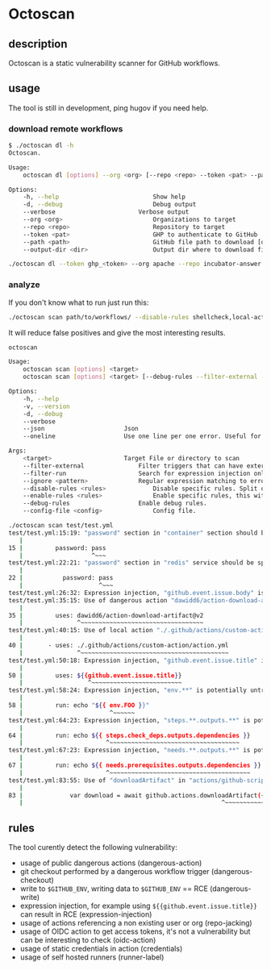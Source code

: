 # Octoscan

## description

Octoscan is a static vulnerability scanner for GitHub workflows.

## usage

The tool is still in development, ping hugov if you need help.


### download remote workflows

```sh
$ ./octoscan dl -h  
Octoscan.

Usage:
	octoscan dl [options] --org <org> [--repo <repo> --token <pat> --path <path> --output-dir <dir>]

Options:
	-h, --help  						Show help
	-d, --debug  						Debug output
	--verbose  						Verbose output
	--org <org> 						Organizations to target
	--repo <repo>						Repository to target
	--token <pat>						GHP to authenticate to GitHub
	--path <path>						GitHub file path to download [default: .github/workflows]
	--output-dir <dir>					Output dir where to download files [default: octoscan-output]

```

```sh
./octoscan dl --token ghp_<token> --org apache --repo incubator-answer
```

### analyze

If you don't know what to run just run this:
```sh
./octoscan scan path/to/workflows/ --disable-rules shellcheck,local-action --filter-external
```

It will reduce false positives and give the most interesting results.


```sh
octoscan

Usage:
	octoscan scan [options] <target>
	octoscan scan [options] <target> [--debug-rules --filter-external --filter-run --ignore=<pattern> ((--disable-rules | --enable-rules ) <rules>) --config-file <config>]

Options:
	-h, --help
	-v, --version
	-d, --debug
	--verbose
	--json						Json
	--oneline					Use one line per one error. Useful for reading error messages from programs

Args:
	<target>					Target File or directory to scan
	--filter-external				Filter triggers that can have external user input
	--filter-run					Search for expression injection only in run shell scripts.
	--ignore <pattern>				Regular expression matching to error messages you want to ignore.
	--disable-rules <rules>				Disable specific rules. Split on ","
	--enable-rules <rules>				Enable specific rules, this with disable all other rules. Split on ","
	--debug-rules					Enable debug rules.
	--config-file <config>				Config file.


```

```sh
./octoscan scan test/test.yml  
test/test.yml:15:19: "password" section in "container" section should be specified via secrets. do not put password value directly [credentials]
   |
15 |         password: pass
   |                   ^~~~
test/test.yml:22:21: "password" section in "redis" service should be specified via secrets. do not put password value directly [credentials]
   |
22 |           password: pass
   |                     ^~~~
test/test.yml:26:32: Expression injection, "github.event.issue.body" is potentially untrusted. [expression-injection]
test/test.yml:35:15: Use of dangerous action "dawidd6/action-download-artifact@v2" [dangerous-action]
   |
35 |         uses: dawidd6/action-download-artifact@v2
   |               ^~~~~~~~~~~~~~~~~~~~~~~~~~~~~~~~~~~
test/test.yml:40:15: Use of local action "./.github/actions/custom-action/action.yml" [local-action]
   |
40 |       - uses: ./.github/actions/custom-action/action.yml
   |               ^~~~~~~~~~~~~~~~~~~~~~~~~~~~~~~~~~~~~~~~~~
test/test.yml:50:18: Expression injection, "github.event.issue.title" is potentially untrusted. [expression-injection]
   |
50 |         uses: ${{github.event.issue.title}}
   |                  ^~~~~~~~~~~~~~~~~~~~~~~~~~
test/test.yml:58:24: Expression injection, "env.**" is potentially untrusted. [expression-injection]
   |
58 |         run: echo "${{ env.FOO }}"
   |                        ^~~~~~~
test/test.yml:64:23: Expression injection, "steps.**.outputs.**" is potentially untrusted. [expression-injection]
   |
64 |         run: echo ${{ steps.check_deps.outputs.dependencies }}
   |                       ^~~~~~~~~~~~~~~~~~~~~~~~~~~~~~~~~~~~~
test/test.yml:67:23: Expression injection, "needs.**.outputs.**" is potentially untrusted. [expression-injection]
   |
67 |         run: echo ${{ needs.prerequisites.outputs.dependencies }}
   |                       ^~~~~~~~~~~~~~~~~~~~~~~~~~~~~~~~~~~~~~~~
test/test.yml:83:55: Use of "downloadArtifact" in "actions/github-script" action. [dangerous-action]
   |
83 |             var download = await github.actions.downloadArtifact({
   |                                                       ^~~~~~~~~~~~

```


## rules

The tool curently detect the following vulnerability:
- usage of public dangerous actions (dangerous-action)
- git checkout performed by a dangerous workflow trigger (dangerous-checkout)
- write to `$GITHUB_ENV`, writing data to `$GITHUB_ENV` == RCE (dangerous-write)
- expression injection, for example using `${{github.event.issue.title}}` can result in RCE (expression-injection)
- usage of actions referencing a non existing user or org (repo-jacking)
- usage of OIDC action to get access tokens, it's not a vulnerability but can be interesting to check (oidc-action)
- usage of static credentials in action (credentials)
- usage of self hosted runners (runner-label)

